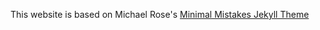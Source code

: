 This website is based on  Michael Rose's [Minimal Mistakes Jekyll Theme](https://mmistakes.github.io/minimal-mistakes/)
